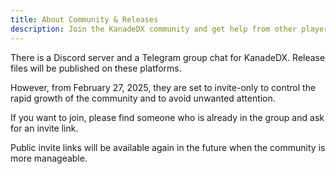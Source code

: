 ```yaml
---
title: About Community & Releases
description: Join the KanadeDX community and get help from other players.
---
```


There is a Discord server and a Telegram group chat for KanadeDX. Release files will be published on these platforms.

However, from February 27, 2025, they are set to invite-only to control the rapid growth of the community and to avoid unwanted attention.

If you want to join, please find someone who is already in the group and ask for an invite link.

Public invite links will be available again in the future when the community is more manageable.
